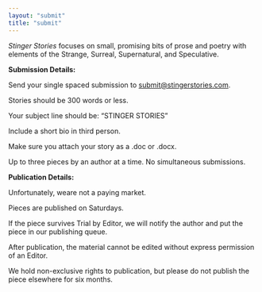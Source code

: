 ```yaml
---
layout: "submit"
title: "submit"
---
```


<i>Stinger Stories</i> focuses on small, promising bits of prose and poetry with elements of the Strange, Surreal, Supernatural, and Speculative.

<b>Submission Details:</b>

Send your single spaced submission to <a href="mailto:submit@stingerstories.com">submit@stingerstories.com</a>.

Stories should be 300 words or less.

Your subject line should be: “STINGER STORIES”

Include a short bio in third person.

Make sure you attach your story as a .doc or .docx.

Up to three pieces by an author at a time. No simultaneous submissions.

<b>Publication Details:</b>

Unfortunately, weare not a paying market.

Pieces are published on Saturdays.

If the piece survives Trial by Editor, we will notify the author and put the piece in our publishing queue.

After publication, the material cannot be edited without express permission of an Editor.

We hold non-exclusive rights to publication, but please do not publish the piece elsewhere for six months.